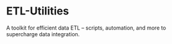 # ETL-Utilities
A toolkit for efficient data ETL – scripts, automation, and more to supercharge data integration.
